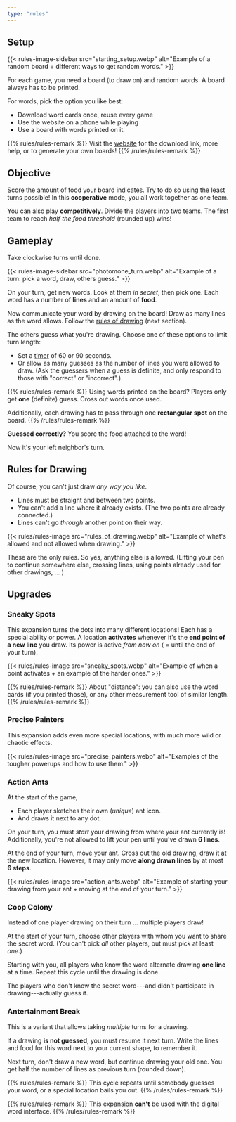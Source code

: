 ```yaml
---
type: "rules"
---
```


## Setup

{{< rules-image-sidebar src="starting_setup.webp" alt="Example of a random board + different ways to get random words." >}}

For each game, you need a board (to draw on) and random words. A board always has to be printed.

For words, pick the option you like best:

* Download word cards once, reuse every game
* Use the website on a phone while playing
* Use a board with words printed on it.

{{% rules/rules-remark %}}
Visit the [website](https://pandaqi.com/photomone) for the download link, more help, or to generate your own boards!
{{% /rules/rules-remark %}}

## Objective

Score the amount of food your board indicates. Try to do so using the least turns possible! In this **cooperative** mode, you all work together as one team.

You can also play **competitively**. Divide the players into two teams. The first team to reach _half the food threshold_ (rounded up) wins!


## Gameplay

Take clockwise turns until done.

{{< rules-image-sidebar src="photomone_turn.webp" alt="Example of a turn: pick a word, draw, others guess." >}}

On your turn, get new words. Look at them _in secret_, then pick one. Each word has a number of **lines** and an amount of **food**.

Now communicate your word by drawing on the board! Draw as many lines as the word allows. Follow the [rules of drawing](#rules_of_drawing) (next section).

The others guess what you're drawing. Choose one of these options to limit turn length:

* Set a [timer](https://pandaqi.com/tools/use/timer/) of 60 or 90 seconds. 
* Or allow as many guesses as the number of lines you were allowed to draw. (Ask the guessers when a guess is definite, and only respond to those with "correct" or "incorrect".)

{{% rules/rules-remark %}}
Using words printed on the board? Players only get **one** (definite) guess. Cross out words once used.

Additionally, each drawing has to pass through one **rectangular spot** on the board.
{{% /rules/rules-remark %}}

**Guessed correctly?** You score the food attached to the word!

Now it's your left neighbor's turn.

## Rules for Drawing

Of course, you can't just draw _any way you like_. 

* Lines must be straight and between two points.
* You can't add a line where it already exists. (The two points are already connected.)
* Lines can't go _through_ another point on their way.

{{< rules/rules-image src="rules_of_drawing.webp" alt="Example of what's allowed and not allowed when drawing." >}}

These are the only rules. So yes, anything else is allowed. (Lifting your pen to continue somewhere else, crossing lines, using points already used for other drawings, ... )


## Upgrades

### Sneaky Spots

This expansion turns the dots into many different locations! Each has a special ability or power. A location **activates** whenever it's the **end point of a new line** you draw. Its power is active _from now on_ ( = until the end of your turn).

{{< rules/rules-image src="sneaky_spots.webp" alt="Example of when a point activates + an example of the harder ones." >}}

<div data-rulebook-table="sneaky-spots"></div>

{{% rules/rules-remark %}}
About "distance": you can also use the word cards (if you printed those), or any other measurement tool of similar length.
{{% /rules/rules-remark %}}

### Precise Painters

This expansion adds even more special locations, with much more wild or chaotic effects.

{{< rules/rules-image src="precise_painters.webp" alt="Examples of the tougher powerups and how to use them." >}}

<div data-rulebook-table="precise-painters"></div>

### Action Ants

At the start of the game, 

* Each player sketches their own (_unique_) ant icon.
* And draws it next to any dot.

On your turn, you must _start_ your drawing from where your ant currently is! Additionally, you're not allowed to lift your pen until you've drawn **6 lines**.

At the end of your turn, move your ant. Cross out the old drawing, draw it at the new location. However, it may only move **along drawn lines** by at most **6 steps**.

{{< rules/rules-image src="action_ants.webp" alt="Example of starting your drawing from your ant + moving at the end of your turn." >}}

<div data-rulebook-table="action-ants"></div>

### Coop Colony

Instead of one player drawing on their turn ... multiple players draw!

At the start of your turn, choose other players with whom you want to share the secret word. (You can't pick _all_ other players, but must pick at least _one_.)

Starting with you, all players who know the word alternate drawing **one line** at a time. Repeat this cycle until the drawing is done.

The players who don't know the secret word---and didn't participate in drawing---actually guess it.

<div data-rulebook-table="coop-colony"></div>

### Antertainment Break

This is a variant that allows taking _multiple_ turns for a drawing.

If a drawing **is not guessed**, you must resume it next turn. Write the lines and food for this word next to your current shape, to remember it.

Next turn, don't draw a new word, but continue drawing your old one. You get half the number of lines as previous turn (rounded down).

{{% rules/rules-remark %}}
This cycle repeats until somebody guesses your word, or a special location bails you out. 
{{% /rules/rules-remark %}}

{{% rules/rules-remark %}}
This expansion **can't** be used with the digital word interface.
{{% /rules/rules-remark %}}

<div data-rulebook-table="antertainment-break"></div>
